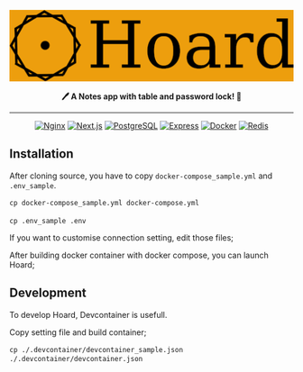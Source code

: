 <div align="center">

![Hoard logo](./assets/Hoard_logo_colored.png)

**🖊️ A Notes app with table and password lock! 🔐**

---

<a href="https://nginx.org/">
<img src="https://img.shields.io/badge/Nginx-009639?logo=nginx&logoColor=white&style=for-the-badge" alt="Nginx"/></a>

<a href="https://nextjs.org/">
<img src="https://img.shields.io/badge/next.js-000000?style=for-the-badge&logo=nextdotjs&logoColor=white" alt="Next.js"/></a>

<a href="https://www.postgresql.org/">
<img src="https://img.shields.io/badge/postgresql-4169e1?style=for-the-badge&logo=postgresql&logoColor=white" alt="PostgreSQL"/></a>

<a href="https://expressjs.com/">
<img src="https://img.shields.io/badge/express.js-000000?style=for-the-badge&logo=express&logoColor=white" alt="Express"/></a>


<a href="https://www.docker.com/">
<img src="https://img.shields.io/badge/docker-257bd6?style=for-the-badge&logo=docker&logoColor=white" alt="Docker"/></a>

<a href="https://redis.io/">
<img src="https://img.shields.io/badge/-Redis-D82C20.svg?logo=redis&style=for-the-badge&logoColor=white" alt="Redis"/></a>

</div>

## Installation

After cloning source, you have to copy `docker-compose_sample.yml` and `.env_sample`.
```
cp docker-compose_sample.yml docker-compose.yml

cp .env_sample .env
```

If you want to customise connection setting, edit those files;

After building docker container with docker compose, you can launch Hoard;

## Development
To develop Hoard, Devcontainer is usefull.

Copy setting file and build container;
```
cp ./.devcontainer/devcontainer_sample.json ./.devcontainer/devcontainer.json

```
